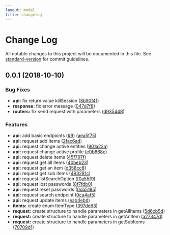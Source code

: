 ```yaml
---
layout: modal
title: changelog
---
```

# Change Log

All notable changes to this project will be documented in this file. See [standard-version](https://github.com/conventional-changelog/standard-version) for commit guidelines.

<a name="0.0.1"></a>
## 0.0.1 (2018-10-10)


### Bug Fixes

* **api:** fix return value killSession ([8b90f41](https://github.com/hectorerb/swift-library-glpi/commit/8b90f41))
* **response:** fix error message ([047d7f8](https://github.com/hectorerb/swift-library-glpi/commit/047d7f8))
* **routers:** fix send request with parameters ([d935448](https://github.com/hectorerb/swift-library-glpi/commit/d935448))


### Features

* **api:** add basic endpoints ([#9](https://github.com/hectorerb/swift-library-glpi/issues/9)) ([aea5f75](https://github.com/hectorerb/swift-library-glpi/commit/aea5f75))
* **api:** request add items ([2fac6ad](https://github.com/hectorerb/swift-library-glpi/commit/2fac6ad))
* **api:** request change active entities ([901a22a](https://github.com/hectorerb/swift-library-glpi/commit/901a22a))
* **api:** request change active profile ([e0b668e](https://github.com/hectorerb/swift-library-glpi/commit/e0b668e))
* **api:** request delete items ([45f797f](https://github.com/hectorerb/swift-library-glpi/commit/45f797f))
* **api:** request get all items ([40beb23](https://github.com/hectorerb/swift-library-glpi/commit/40beb23))
* **api:** request get an item ([d358cc8](https://github.com/hectorerb/swift-library-glpi/commit/d358cc8))
* **api:** request get sub items ([493281c](https://github.com/hectorerb/swift-library-glpi/commit/493281c))
* **api:** request listSearchOption ([f0a55f9](https://github.com/hectorerb/swift-library-glpi/commit/f0a55f9))
* **api:** request lost passwords ([8f7fdb0](https://github.com/hectorerb/swift-library-glpi/commit/8f7fdb0))
* **api:** request reset passwords ([0da5195](https://github.com/hectorerb/swift-library-glpi/commit/0da5195))
* **api:** request search endpoint ([0ca4af5](https://github.com/hectorerb/swift-library-glpi/commit/0ca4af5))
* **api:** request update items ([eab4ebd](https://github.com/hectorerb/swift-library-glpi/commit/eab4ebd))
* **items:** create enum ItemType ([397de63](https://github.com/hectorerb/swift-library-glpi/commit/397de63))
* **request:** create structure to handle parameters in getAllItems ([5d6cb5d](https://github.com/hectorerb/swift-library-glpi/commit/5d6cb5d))
* **request:** create structure to handle parameters in getAnItem ([a27347d](https://github.com/hectorerb/swift-library-glpi/commit/a27347d))
* **request:** create structure to handle parameters in getSubItems ([70709d1](https://github.com/hectorerb/swift-library-glpi/commit/70709d1))

